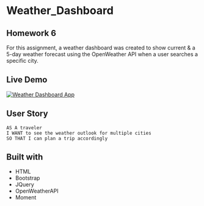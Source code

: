 # Weather_Dashboard

## Homework 6

For this assignment, a weather dashboard was created to show current & a 5-day weather forecast using the OpenWeather API when a user searches a specific city.


## Live Demo

[![Weather Dashboard App](https://i.gyazo.com/8f7ed52c4afd8de28fa804919e9886f7.gif)](https://gyazo.com/8f7ed52c4afd8de28fa804919e9886f7)

## User Story

```
AS A traveler
I WANT to see the weather outlook for multiple cities
SO THAT I can plan a trip accordingly
```

## Built with

* HTML
* Bootstrap
* JQuery
* OpenWeatherAPI
* Moment
